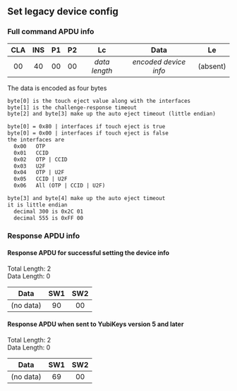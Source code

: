 <!-- Copyright 2021 Yubico AB

Licensed under the Apache License, Version 2.0 (the "License");
you may not use this file except in compliance with the License.
You may obtain a copy of the License at

    http://www.apache.org/licenses/LICENSE-2.0

Unless required by applicable law or agreed to in writing, software
distributed under the License is distributed on an "AS IS" BASIS,
WITHOUT WARRANTIES OR CONDITIONS OF ANY KIND, either express or implied.
See the License for the specific language governing permissions and
limitations under the License. -->

## Set legacy device config

### Full command APDU info

| CLA | INS | P1 | P2 |      Lc       |         Data          |    Le    |
|:---:|:---:|:--:|:--:|:-------------:|:---------------------:|:--------:|
| 00  | 40  | 00 | 00 | *data length* | *encoded device info* | (absent) |

The data is encoded as four bytes

```txt
byte[0] is the touch eject value along with the interfaces
byte[1] is the challenge-response timeout
byte[2] and byte[3] make up the auto eject timeout (little endian)

byte[0] = 0x80 | interfaces if touch eject is true
byte[0] = 0x00 | interfaces if touch eject is false
the interfaces are
  0x00   OTP
  0x01   CCID
  0x02   OTP | CCID
  0x03   U2F
  0x04   OTP | U2F
  0x05   CCID | U2F
  0x06   All (OTP | CCID | U2F)

byte[3] and byte[4] make up the auto eject timeout
it is little endian
  decimal 300 is 0x2C 01
  decimal 555 is 0xFF 00
```

### Response APDU info

#### Response APDU for successful setting the device info

Total Length: 2\
Data Length: 0

|   Data    | SW1 | SW2 |
|:---------:|:---:|:---:|
| (no data) | 90  | 00  |

#### Response APDU when sent to YubiKeys version 5 and later

Total Length: 2\
Data Length: 0

|   Data    | SW1 | SW2 |
|:---------:|:---:|:---:|
| (no data) | 69  | 00  |
